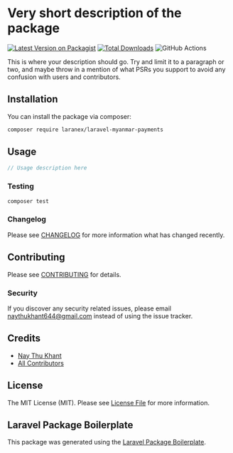 # Very short description of the package

[![Latest Version on Packagist](https://img.shields.io/packagist/v/laranex/laravel-myanmar-payments.svg?style=flat-square)](https://packagist.org/packages/laranex/laravel-myanmar-payments)
[![Total Downloads](https://img.shields.io/packagist/dt/laranex/laravel-myanmar-payments.svg?style=flat-square)](https://packagist.org/packages/laranex/laravel-myanmar-payments)
![GitHub Actions](https://github.com/laranex/laravel-myanmar-payments/actions/workflows/main.yml/badge.svg)

This is where your description should go. Try and limit it to a paragraph or two, and maybe throw in a mention of what PSRs you support to avoid any confusion with users and contributors.

## Installation

You can install the package via composer:

```bash
composer require laranex/laravel-myanmar-payments
```

## Usage

```php
// Usage description here
```

### Testing

```bash
composer test
```

### Changelog

Please see [CHANGELOG](CHANGELOG.md) for more information what has changed recently.

## Contributing

Please see [CONTRIBUTING](CONTRIBUTING.md) for details.

### Security

If you discover any security related issues, please email naythukhant644@gmail.com instead of using the issue tracker.

## Credits

-   [Nay Thu Khant](https://github.com/laranex)
-   [All Contributors](../../contributors)

## License

The MIT License (MIT). Please see [License File](LICENSE.md) for more information.

## Laravel Package Boilerplate

This package was generated using the [Laravel Package Boilerplate](https://laravelpackageboilerplate.com).
